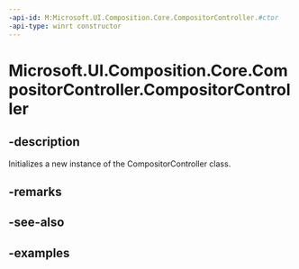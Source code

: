 ```yaml
---
-api-id: M:Microsoft.UI.Composition.Core.CompositorController.#ctor
-api-type: winrt constructor
---
```


<!-- Method syntax.
public CompositorController.CompositorController()
-->

# Microsoft.UI.Composition.Core.CompositorController.CompositorController

## -description

Initializes a new instance of the CompositorController class.

## -remarks

## -see-also

## -examples

